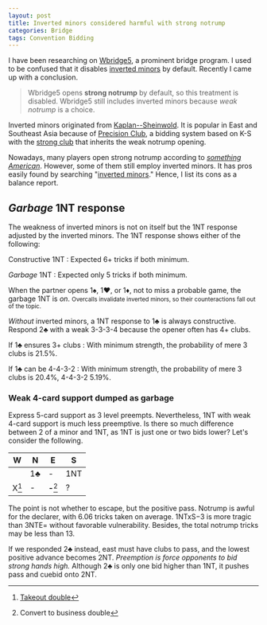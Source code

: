 ```yaml
---
layout: post
title: Inverted minors considered harmful with strong notrump
categories: Bridge
tags: Convention Bidding
---
```

I have been researching on [Wbridge5][wbr5], a prominent bridge program.
I used to be confused that it disables [inverted minors][invm] by
default.  Recently I came up with a conclusion.

> Wbridge5 opens **strong notrump** by default, so this treatment is
> disabled.  Wbridge5 still includes inverted minors because *weak
> notrump* is a choice.

Inverted minors originated from [Kaplan--Sheinwold][ks].  It is
popular in East and Southeast Asia because of [Precision
Club][prec], a bidding system based on K-S with the [strong club][club]
that inherits the weak notrump opening.

Nowadays, many players open strong notrump according to [*something
American*][am].  However, some of them still employ inverted minors.  It
has pros easily found by searching "[inverted minors][duck]."  Hence, I
list its cons as a balance report.

[am]:   https://en.wikipedia.org/wiki/Standard_American
[club]: https://en.wikipedia.org/wiki/Strong_club_system
[duck]: https://duckduckgo.com/?q=inverted+minors
[invm]: http://www.bridgeguys.com/Conventions/inverted_minors.html
[ks]:   https://en.wikipedia.org/wiki/Kaplan%E2%80%93Sheinwold
[prec]: https://en.wikipedia.org/wiki/Precision_Club
[wbr5]: http://wbridge5.com/

*Garbage* 1NT response
----------------------
The weakness of inverted minors is not on itself but the 1NT response
adjusted by the inverted minors.  The 1NT response shows either of the
following:

Constructive 1NT
: Expected 6+ tricks if both minimum.

*Garbage* 1NT
: Expected only 5 tricks if both minimum.

When the partner opens 1♠, 1♥, or 1♦, not to miss a probable game, the
garbage 1NT is *on*.  <small>Overcalls invalidate inverted minors, so
their counteractions fall out of the topic.</small>

_Without_ inverted minors, a 1NT response to 1♣ is always constructive.
Respond 2♣ with a weak 3-3-3-4 because the opener often has 4+ clubs.

If 1♣ ensures 3+ clubs
: With minimum strength, the probability of mere 3 clubs is 21.5%.

If 1♣ can be 4-4-3-2
: With minimum strength, the probability of mere 3 clubs is 20.4%, 4-4-3-2 5.19%.

### Weak 4-card support dumped as garbage ###
Express 5-card support as 3 level preempts.  Nevertheless, 1NT with weak
4-card support is much less preemptive.  Is there so much difference
between 2 of a minor and 1NT, as 1NT is just one or two bids lower?
Let's consider the following.

|   W   |  N  |     E     |  S  |
|-------|-----|-----------|-----|
|       | 1♣  |     -     | 1NT |
| X[^1] |  -  | **-**[^2] |  ?  |

[^1]: [Takeout double](https://en.wikipedia.org/wiki/Takeout_double)
[^2]: Convert to business double

The point is not whether to escape, but the positive pass.  Notrump is
awful for the declarer, with 6.06 tricks taken on average.
1NTxS&minus;3 is more tragic than 3NTE= without favorable vulnerability.
Besides, the total notrump tricks may be less than 13.

If we responded 2♣ instead, east must have clubs to pass, and the lowest
positive advance becomes 2NT.  *Preemption is force opponents to bid
strong hands high.* Although 2♣ is only one bid higher than 1NT, it
pushes pass and cuebid onto 2NT.
